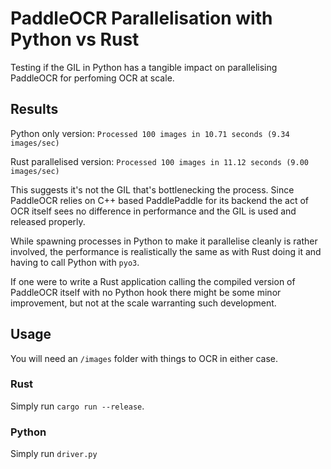 # PaddleOCR Parallelisation with Python vs Rust

Testing if the GIL in Python has a tangible impact on parallelising PaddleOCR for perfoming OCR at scale.

## Results
Python only version: `Processed 100 images in 10.71 seconds (9.34 images/sec)`

Rust parallelised version: `Processed 100 images in 11.12 seconds (9.00 images/sec)`

This suggests it's not the GIL that's bottlenecking the process. Since PaddleOCR relies on C++ based PaddlePaddle for its backend the act of OCR itself sees no difference in performance and the GIL is used and released properly. 




While spawning processes in Python to make it parallelise cleanly is rather involved, the performance is realistically the same as with Rust doing it and having to call Python with `pyo3`. 




If one were to write a Rust application calling the compiled version of PaddleOCR itself with no Python hook there might be some minor improvement, but not at the scale warranting such development.

## Usage
You will need an `/images` folder with things to OCR in either case.

### Rust
Simply run `cargo run --release`.

### Python
Simply run `driver.py`